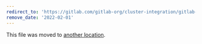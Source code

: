 ```yaml
---
redirect_to: 'https://gitlab.com/gitlab-org/cluster-integration/gitlab-agent/-/blob/master/doc/local.md'
remove_date: '2022-02-01'
---
```


This file was moved to [another location](https://gitlab.com/gitlab-org/cluster-integration/gitlab-agent/-/blob/master/doc/local.md).

<!-- This redirect file can be deleted after <2022-02-01>. -->
<!-- Before deletion, see: https://docs.gitlab.com/ee/development/documentation/#move-or-rename-a-page -->
